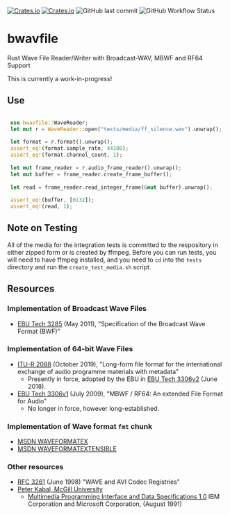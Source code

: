 [![Crates.io](https://img.shields.io/crates/l/bwavfile)](LICENSE)
[![Crates.io](https://img.shields.io/crates/v/bwavfile)](https://crates.io/crates/bwavfile/)
![GitHub last commit](https://img.shields.io/github/last-commit/iluvcapra/bwavfile)
![![GitHub Workflow Status](https://img.shields.io/github/workflow/status/iluvcapra/bwavfile/Rust)](https://github.com/iluvcapra/bwavfile/actions?query=workflow%3ARust)

# bwavfile
Rust Wave File Reader/Writer with Broadcast-WAV, MBWF and RF64 Support

This is currently a work-in-progress!

## Use

```rust

 use bwavfile::WaveReader;
 let mut r = WaveReader::open("tests/media/ff_silence.wav").unwrap();
 
 let format = r.format().unwrap();
 assert_eq!(format.sample_rate, 44100);
 assert_eq!(format.channel_count, 1);
 
 let mut frame_reader = r.audio_frame_reader().unwrap();
 let mut buffer = frame_reader.create_frame_buffer();
 
 let read = frame_reader.read_integer_frame(&mut buffer).unwrap();
 
 assert_eq!(buffer, [0i32]);
 assert_eq!(read, 1);
```

## Note on Testing

All of the media for the integration tests is committed to the respository
in either zipped form or is created by ffmpeg. Before you can run tests, you
will need to have ffmpeg installed, and you need to `cd` into the `tests` 
directory and run the `create_test_media.sh` script.

## Resources

 
### Implementation of Broadcast Wave Files
  - [EBU Tech 3285][ebu3285] (May 2011), "Specification of the Broadcast Wave Format (BWF)"


### Implementation of 64-bit Wave Files
  - [ITU-R 2088][itu2088] (October 2019), "Long-form file format for the international exchange of audio programme materials with metadata"
    - Presently in force, adopted by the EBU in [EBU Tech 3306v2][ebu3306v2] (June 2018).
  - [EBU Tech 3306v1][ebu3306v1] (July 2009), "MBWF / RF64: An extended File Format for Audio"
    - No longer in force, however long-established. 


### Implementation of Wave format `fmt` chunk
  - [MSDN WAVEFORMATEX](https://docs.microsoft.com/en-us/windows/win32/api/mmeapi/ns-mmeapi-waveformatex)
  - [MSDN WAVEFORMATEXTENSIBLE](https://docs.microsoft.com/en-us/windows/win32/api/mmreg/ns-mmreg-waveformatextensible)


### Other resources
- [RFC 3261][rfc3261] (June 1998) "WAVE and AVI Codec Registries" 
- [Peter Kabal, McGill University](http://www-mmsp.ece.mcgill.ca/Documents/AudioFormats/WAVE/WAVE.html)
  - [Multimedia Programming Interface and Data Specifications 1.0](http://www-mmsp.ece.mcgill.ca/Documents/AudioFormats/WAVE/Docs/riffmci.pdf) 
    IBM Corporation and Microsoft Corporation, (August 1991)

[ebu3285]:  https://tech.ebu.ch/docs/tech/tech3285.pdf
[ebu3306v1]: https://tech.ebu.ch/docs/tech/tech3306v1_1.pdf
[ebu3306v2]:  https://tech.ebu.ch/docs/tech/tech3306.pdf
[itu2088]:  https://www.itu.int/dms_pubrec/itu-r/rec/bs/R-REC-BS.2088-1-201910-I!!PDF-E.pdf
[rfc3261]:  https://tools.ietf.org/html/rfc2361
